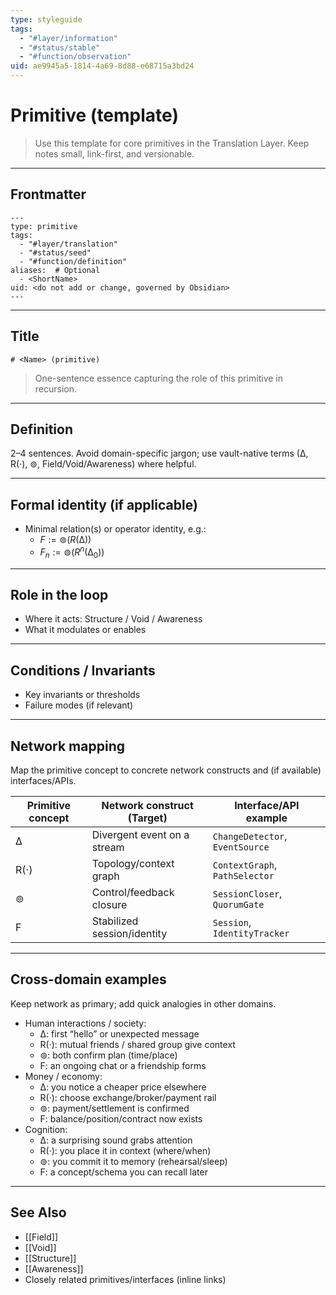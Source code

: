 ```yaml
---
type: styleguide
tags:
  - "#layer/information"
  - "#status/stable"
  - "#function/observation"
uid: ae9945a5-1814-4a69-8d88-e68715a3bd24
---
```


# Primitive (template)

> Use this template for core primitives in the Translation Layer. Keep notes small, link-first, and versionable.

---

## Frontmatter

```
---
type: primitive
tags:
  - "#layer/translation"
  - "#status/seed"
  - "#function/definition"
aliases:  # Optional
  - <ShortName>
uid: <do not add or change, governed by Obsidian>
---
```

---

## Title

`# <Name> (primitive)`

> One-sentence essence capturing the role of this primitive in recursion.

---

## Definition

2–4 sentences. Avoid domain-specific jargon; use vault-native terms (∆, R(·), ⊚, Field/Void/Awareness) where helpful.

---

## Formal identity (if applicable)

- Minimal relation(s) or operator identity, e.g.:
  - $F := ⊚(R(∆))$
  - $F_n := ⊚(R^n(∆_0))$

---

## Role in the loop

- Where it acts: Structure / Void / Awareness
- What it modulates or enables

---

## Conditions / Invariants

- Key invariants or thresholds
- Failure modes (if relevant)

---

## Network mapping

Map the primitive concept to concrete network constructs and (if available) interfaces/APIs.

| Primitive concept | Network construct (Target) | Interface/API example |
|-------------------|----------------------------|-----------------------|
| ∆                 | Divergent event on a stream | `ChangeDetector`, `EventSource` |
| R(·)              | Topology/context graph      | `ContextGraph`, `PathSelector` |
| ⊚                 | Control/feedback closure    | `SessionCloser`, `QuorumGate` |
| F                 | Stabilized session/identity | `Session`, `IdentityTracker` |

---

## Cross-domain examples

Keep network as primary; add quick analogies in other domains.

- Human interactions / society:
  - ∆: first “hello” or unexpected message
  - R(·): mutual friends / shared group give context
  - ⊚: both confirm plan (time/place)
  - F: an ongoing chat or a friendship forms
- Money / economy:
  - ∆: you notice a cheaper price elsewhere
  - R(·): choose exchange/broker/payment rail
  - ⊚: payment/settlement is confirmed
  - F: balance/position/contract now exists
- Cognition:
  - ∆: a surprising sound grabs attention
  - R(·): you place it in context (where/when)
  - ⊚: you commit it to memory (rehearsal/sleep)
  - F: a concept/schema you can recall later

---

## See Also

- [[Field]]
- [[Void]]
- [[Structure]]
- [[Awareness]]
- Closely related primitives/interfaces (inline links)
